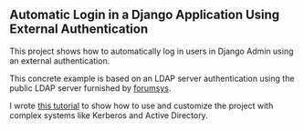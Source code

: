 ## Automatic Login in a Django Application Using External Authentication

This project shows how to automatically log in users in Django Admin using an external authentication.

This concrete example is based on an LDAP server authentication using the public LDAP server furnished by [forumsys](https://www.forumsys.com/tutorials/integration-how-to/ldap/online-ldap-test-server/).

I wrote [this tutorial](https://medium.com/sipios/automatic-login-django-ldap-authentication-tutorial-91cbb9d5bf71) to show how to use and customize the project with complex systems like Kerberos and Active Directory.
